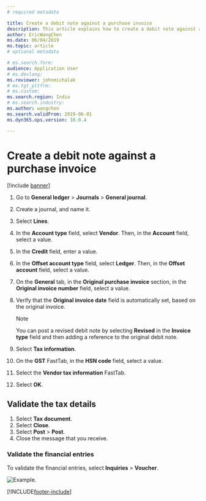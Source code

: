 ```yaml
---
# required metadata

title: Create a debit note against a purchase invoice
description: This article explains how to create a debit note against a purchase order invoice.
author: EricWangChen
ms.date: 06/04/2019
ms.topic: article
# optional metadata

# ms.search.form: 
audience: Application User
# ms.devlang: 
ms.reviewer: johnmichalak
# ms.tgt_pltfrm: 
# ms.custom: 
ms.search.region: India
# ms.search.industry: 
ms.author: wangchen
ms.search.validFrom: 2019-06-01
ms.dyn365.ops.version: 10.0.4

---
```


# Create a debit note against a purchase invoice

[!include [banner](../../includes/banner.md)]

1. Go to **General ledger** \> **Journals** \> **General journal**.
2. Create a journal, and name it.
3. Select **Lines**.
4. In the **Account type** field, select **Vendor**. Then, in the **Account** field, select a value.
5. In the **Credit** field, enter a value.
6. In the **Offset account type** field, select **Ledger**. Then, in the **Offset account** field, select a value.
7. On the **General** tab, in the **Original purchase invoice** section, in the **Original invoice number** field, select a value.
8. Verify that the **Original invoice date** field is automatically set, based on the original invoice.

    > [!NOTE]
    > You can post a revised debit note by selecting **Revised** in the **Invoice type** field and then adding a reference to the original debit note.

9. Select **Tax information**.
10. On the **GST** FastTab, in the **HSN code** field, select a value.
11. Select the **Vendor tax information** FastTab.
12. Select **OK**.

## Validate the tax details

1. Select **Tax document**.
2. Select **Close**.
3. Select **Post** \> **Post**.
4. Close the message that you receive.

### Validate the financial entries

To validate the financial entries, select **Inquiries** \> **Voucher**.

![Example.](../media/Annotation-2019-05-16-110919.png)


[!INCLUDE[footer-include](../../../includes/footer-banner.md)]
